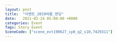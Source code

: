 ```yaml
---
layout: post
title:  "이벤트_2019여름_엔딩"
date:   2021-02-24 05:00:00 +0000
categories: Event
Tags: Story Event
SceneCode: ["scene_evt190627_cp0_q2_s10,7429311"]
---
```

